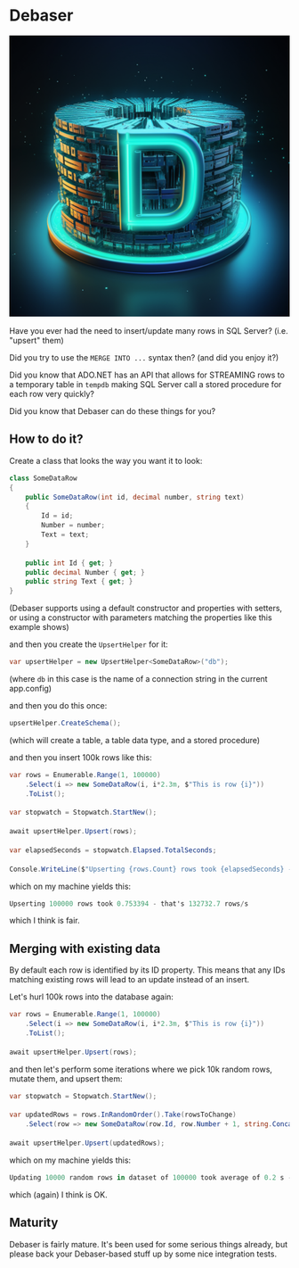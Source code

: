# Debaser

![](https://raw.githubusercontent.com/rebus-org/Debaser/master/artwork/new_logo_512.png)

Have you ever had the need to insert/update many rows in SQL Server? (i.e. "upsert" them)

Did you try to use the `MERGE INTO ...` syntax then? (and did you enjoy it?)

Did you know that ADO.NET has an API that allows for STREAMING rows to a temporary table in `tempdb` making SQL Server call a stored procedure for each row very quickly?

Did you know that Debaser can do these things for you?

## How to do it?

Create a class that looks the way you want it to look:

```csharp
class SomeDataRow
{
    public SomeDataRow(int id, decimal number, string text)
    {
        Id = id;
        Number = number;
        Text = text;
    }

    public int Id { get; }
    public decimal Number { get; }
    public string Text { get; }
}
```

(Debaser supports using a default constructor and properties with setters, or using a constructor with parameters matching the properties like this example shows)

and then you create the `UpsertHelper` for it:

```csharp
var upsertHelper = new UpsertHelper<SomeDataRow>("db");
```

(where `db` in this case is the name of a connection string in the current app.config)

and then you do this once:

```csharp
upsertHelper.CreateSchema();
```

(which will create a table, a table data type, and a stored procedure)

and then you insert 100k rows like this:

```csharp
var rows = Enumerable.Range(1, 100000)
	.Select(i => new SomeDataRow(i, i*2.3m, $"This is row {i}"))
	.ToList();

var stopwatch = Stopwatch.StartNew();

await upsertHelper.Upsert(rows);

var elapsedSeconds = stopwatch.Elapsed.TotalSeconds;

Console.WriteLine($"Upserting {rows.Count} rows took {elapsedSeconds} - that's {rows.Count / elapsedSeconds:0.0} rows/s");
```

which on my machine yields this:

```csharp
Upserting 100000 rows took 0.753394 - that's 132732.7 rows/s
```

which I think is fair.

## Merging with existing data

By default each row is identified by its ID property. This means that any IDs matching existing rows will lead to an update instead of an insert.

Let's hurl 100k rows into the database again:

```csharp
var rows = Enumerable.Range(1, 100000)
	.Select(i => new SomeDataRow(i, i*2.3m, $"This is row {i}"))
	.ToList();

await upsertHelper.Upsert(rows);
```

and then let's perform some iterations where we pick 10k random rows, mutate them, and upsert them:

```csharp
var stopwatch = Stopwatch.StartNew();

var updatedRows = rows.InRandomOrder().Take(rowsToChange)
    .Select(row => new SomeDataRow(row.Id, row.Number + 1, string.Concat(row.Text, "-HEJ")));

await upsertHelper.Upsert(updatedRows);
```

which on my machine yields this:

```csharp
Updating 10000 random rows in dataset of 100000 took average of 0.2 s - that's 57191.1 rows/s
```

which (again) I think is OK.

## Maturity

Debaser is fairly mature. It's been used for some serious things already, but please back your Debaser-based stuff up by some nice integration tests.
